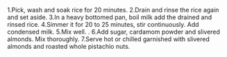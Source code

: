 1.Pick, wash and soak rice for 20 minutes.
2.Drain and rinse the rice again and set aside.
3.In a heavy bottomed pan, boil milk add the drained and rinsed rice.
4.Simmer it for 20 to 25 minutes, stir continuously. Add condensed milk.
5.Mix well. .
6.Add sugar, cardamom powder and slivered almonds. Mix thoroughly.
7.Serve hot or chilled garnished with slivered almonds and roasted whole pistachio nuts.